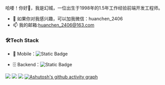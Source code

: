 哈喽！你好👋，我是幻城，一位出生于1998年的1.5年工作经验前端开发工程师。
- 💬 如果你对我感兴趣，可以加我微信：huanchen_2406
- 📫 我的邮箱:huanchen_2406@163.com

<h3>🛠Tech Stack</h3>

- 📱 Mobile：<img alt="Static Badge" src="https://img.shields.io/badge/%E5%BE%AE%E4%BF%A1%E5%B0%8F%E7%A8%8B%E5%BA%8F-blue">
  
- 🗄 Backend：<img alt="Static Badge" src="https://img.shields.io/badge/node.js-000">


![](https://github-readme-stats.vercel.app/api?username=song6576&show_icons=true&theme=dark&count_private=true)
![](https://activity-graph.herokuapp.com/graph?username=song6576&theme=github)
![](https://stats.justsong.cn/api/csdn?id=dqzd12345&theme=dark)
[![Ashutosh's github activity graph](https://github-readme-activity-graph.vercel.app/graph?username=song6576&theme=react-dark)](https://github.com/ashutosh00710/github-readme-activity-graph)

